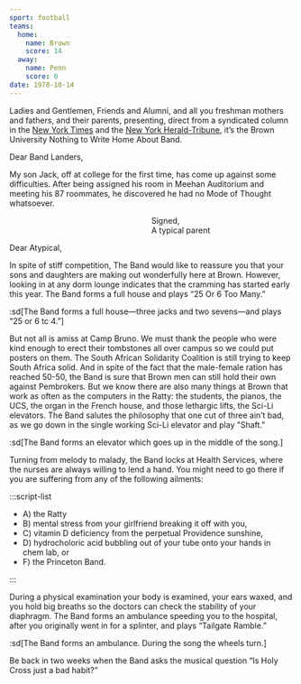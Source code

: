 ```yaml
---
sport: football
teams:
  home:
    name: Brown
    score: 14
  away:
    name: Penn
    score: 0
date: 1978-10-14
---
```


Ladies and Gentlemen, Friends and Alumni, and all you freshman mothers and fathers, and their parents, presenting, direct from a syndicated column in the <u>New York Times</u> and the <u>New York Herald-Tribune</u>, it’s the Brown University Nothing to Write Home About Band.

Dear Band Landers,

My son Jack, off at college for the first time, has come up against some difficulties. After being assigned his room in Meehan Auditorium and meeting his 87 roommates, he discovered he had no Mode of Thought whatsoever.

<div style="margin-left: 50%">Signed,<br>A typical parent</div>

Dear Atypical,

In spite of stiff competition, The Band would like to reassure you that your sons and daughters are making out wonderfully here at Brown. However, looking in at any dorm lounge indicates that the cramming has started early this year. The Band forms a full house and plays “25 Or 6 Too Many.”

:sd[The Band forms a full house—three jacks and two sevens—and plays “25 or 6 tc 4.”]

But not all is amiss at Camp Bruno. We must thank the people who were kind enough to erect their tombstones all over campus so we could put posters on them. The South African Solidarity Coalition is still trying to keep South Africa solid. And in spite of the fact that the male-female ration has reached 50-50, the Band is sure that Brown men can still hold their own against Pembrokers. But we know there are also many things at Brown that work as often as the computers in the Ratty: the students, the pianos, the UCS, the organ in the French house, and those lethargic lifts, the Sci-Li elevators. The Band salutes the philosophy that one cut of three ain’t bad, as we go down in the single working Sci-Li elevator and play "Shaft."

:sd[The Band forms an elevator which goes up in the middle of the song.]

Turning from melody to malady, the Band locks at Health Services, where the nurses are always willing to lend a hand. You might need to go there if you are suffering from any of the following ailments:

:::script-list

- A) the Ratty
- B) mental stress from your girlfriend breaking it off with you,
- C) vitamin D deficiency from the perpetual Providence sunshine,
- D) hydrocholoric acid bubbling out of your tube onto your hands in chem lab, or
- F) the Princeton Band.

:::

During a physical examination your body is examined, your ears waxed, and you hold big breaths so the doctors can check the stability of your diaphragm. The Band forms an ambulance speeding you to the hospital, after you originally went in for a splinter, and plays “Tailgate Ramble.”

:sd[The Band forms an ambulance. During the song the wheels turn.]

Be back in two weeks when the Band asks the musical question “Is Holy Cross just a bad habit?”
